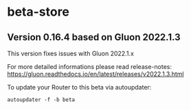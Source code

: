 # beta-store

## Version 0.16.4 based on Gluon 2022.1.3

This version fixes issues with Gluon 2022.1.x

For more detailed informations please read release-notes: https://gluon.readthedocs.io/en/latest/releases/v2022.1.3.html

To update your Router to this beta via autoupdater:  

```
autoupdater -f -b beta
```

